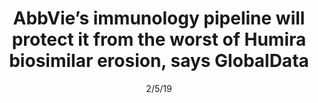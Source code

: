 ---
title: "AbbVie’s immunology pipeline will protect it from the worst of Humira biosimilar erosion, says GlobalData"
image: "images/writing/post-30.jpg"
link: "https://www.globaldata.com/abbvies-immunology-pipeline-will-protect-it-from-the-worst-of-humira-biosimilar-erosion-says-globaldata/"
categories: ['Press Release']
date: "2/5/19"
order: "17"
draft: false
---